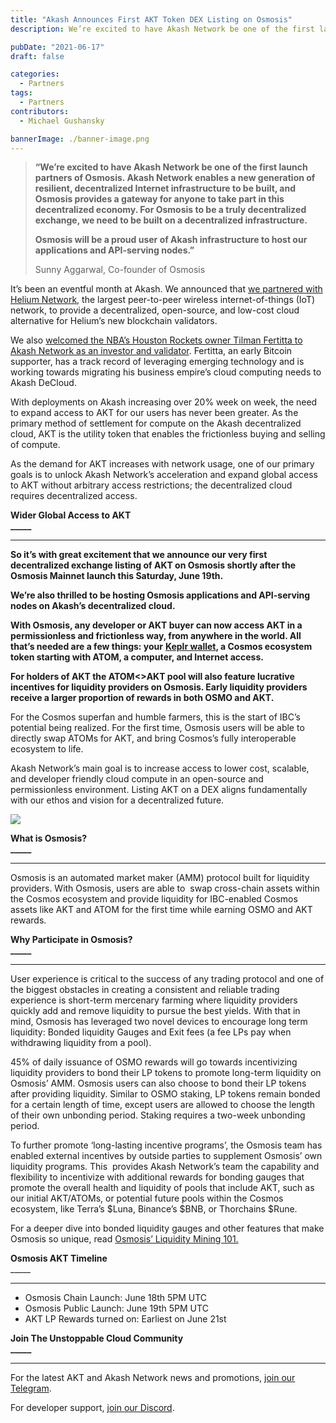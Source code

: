 ```yaml
---
title: "Akash Announces First AKT Token DEX Listing on Osmosis"
description: We’re excited to have Akash Network be one of the first launch partners of Osmosis. Akash Network enables a new generation of resilient, decentralized Internet infrastructure to be built, and Osmosis provides a gateway for anyone to take part in this decentralized economy.

pubDate: "2021-06-17"
draft: false

categories:
  - Partners
tags:
  - Partners
contributors:
  - Michael Gushansky

bannerImage: ./banner-image.png
---
```


> **“We’re excited to have Akash Network be one of the first launch partners of Osmosis. Akash Network enables a new generation of resilient, decentralized Internet infrastructure to be built, and Osmosis provides a gateway for anyone to take part in this decentralized economy. For Osmosis to be a truly decentralized exchange, we need to be built on a decentralized infrastructure.**
>
> **Osmosis will be a proud user of Akash infrastructure to host our applications and API-serving nodes.”**
>
> Sunny Aggarwal, Co-founder of Osmosis

It’s been an eventful month at Akash. We announced that [we partnered with Helium Network](https://akash.network/blog/akash-network-provides-decentralized-cloud-to-the-largest-internet-of-things-iot-network-helium/), the largest peer-to-peer wireless internet-of-things (IoT) network, to provide a decentralized, open-source, and low-cost cloud alternative for Helium’s new blockchain validators.

We also [welcomed the NBA’s Houston Rockets owner Tilman Fertitta to Akash Network as an investor and validator](https://www.investing.com/news/cryptocurrency-news/nbas-houston-rockets-owner-to-validate-blocks-for-the-akash-network-2527433). Fertitta, an early Bitcoin supporter, has a track record of leveraging emerging technology and is working towards migrating his business empire’s cloud computing needs to Akash DeCloud.

With deployments on Akash increasing over 20% week on week, the need to expand access to AKT for our users has never been greater. As the primary method of settlement for compute on the Akash decentralized cloud, AKT is the utility token that enables the frictionless buying and selling of compute.

As the demand for AKT increases with network usage, one of our primary goals is to unlock Akash Network’s acceleration and expand global access to AKT without arbitrary access restrictions; the decentralized cloud requires decentralized access.

**Wider Global Access to AKT**  
**\_\_\_\_\_**

---

**So it’s with great excitement that we announce our very first decentralized exchange listing of AKT on Osmosis shortly after the Osmosis Mainnet launch this Saturday, June 19th.**

**We’re also thrilled to be hosting Osmosis applications and API-serving nodes on Akash’s decentralized cloud.**

**With Osmosis, any developer or AKT buyer can now access AKT in a permissionless and frictionless way, from anywhere in the world. All that’s needed are a few things: your** [**Keplr wallet**](https://keplr.app/)**, a Cosmos ecosystem token starting with ATOM, a computer, and Internet access.**

**For holders of AKT the ATOM<>AKT pool will also feature lucrative incentives for liquidity providers on Osmosis. Early liquidity providers receive a larger proportion of rewards in both OSMO and AKT.**

For the Cosmos superfan and humble farmers, this is the start of IBC’s potential being realized. For the first time, Osmosis users will be able to  directly swap ATOMs for AKT, and bring Cosmos’s fully interoperable ecosystem to life.

Akash Network’s main goal is to increase access to lower cost, scalable, and developer friendly cloud compute in an open-source and permissionless environment. Listing AKT on a DEX aligns fundamentally with our ethos and vision for a decentralized future.

![](https://www.datocms-assets.com/45776/1623890938-1wkfqvrq3idonzv6tuyqttq.png)

**What is Osmosis?**  
**\_\_\_\_\_**

---

Osmosis is an automated market maker (AMM) protocol built for liquidity providers. With Osmosis, users are able to  swap cross-chain assets within the Cosmos ecosystem and provide liquidity for IBC-enabled Cosmos assets like AKT and ATOM for the first time while earning OSMO and AKT rewards.

**Why Participate in Osmosis?**  
**\_\_\_\_\_**

---

User experience is critical to the success of any trading protocol and one of the biggest obstacles in creating a consistent and reliable trading experience is short-term mercenary farming where liquidity providers quickly add and remove liquidity to pursue the best yields. With that in mind, Osmosis has leveraged two novel devices to encourage long term liquidity: Bonded liquidity Gauges and Exit fees (a fee LPs pay when withdrawing liquidity from a pool).

45% of daily issuance of OSMO rewards will go towards incentivizing liquidity providers to bond their LP tokens to promote long-term liquidity on Osmosis’ AMM. Osmosis users can also choose to bond their LP tokens after providing liquidity. Similar to OSMO staking, LP tokens remain bonded for a certain length of time, except users are allowed to choose the length of their own unbonding period. Staking requires a two-week unbonding period.

To further promote ‘long-lasting incentive programs’, the Osmosis team has enabled external incentives by outside parties to supplement Osmosis’ own liquidity programs. This  provides Akash Network’s team the capability and flexibility to incentivize with additional rewards for bonding gauges that promote the overall health and liquidity of pools that include AKT, such as our initial AKT/ATOMs, or potential future pools within the Cosmos ecosystem, like Terra’s $Luna, Binance’s $BNB, or Thorchains $Rune.

For a deeper dive into bonded liquidity gauges and other features that make Osmosis so unique, read [Osmosis’ Liquidity Mining 101.](https://medium.com/osmosis/osmosis-liquidity-mining-101-2fa58d0e9d4d)

**Osmosis AKT Timeline**  
\_\_\_\_\_

---

- Osmosis Chain Launch: June 18th 5PM UTC
- Osmosis Public Launch: June 19th 5PM UTC
- AKT LP Rewards turned on: Earliest on June 21st

**Join The Unstoppable Cloud Community**  
**\_\_\_\_\_**

---

For the latest AKT and Akash Network news and promotions, [join our Telegram](https://t.me/AkashNW).

For developer support, [join our Discord](https://discord.com/invite/DxftX67).
